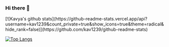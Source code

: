 ### Hi there 👋

<!--
**kav1239/kav1239** is a ✨ _special_ ✨ repository because its `README.md` (this file) appears on your GitHub profile.

Here are some ideas to get you started:

- 🔭 I’m currently working on myself.
- 🌱 I’m currently learning and growing everyday.
- 👯 I’m looking to collaborate on some good projects
- 📫 How to reach me: Here is my email id- sharmakavya6525@gmail.com
- ⚡ Fun fact: Hardwork is a key to success
-->[![Kavya's github stats](https://github-readme-stats.vercel.app/api?username=kav1239&count_private=true&show_icons=true&theme=radical&hide_rank=false)](https://github.com/kav1239/github-readme-stats)
[![Top Langs](https://github-readme-stats.vercel.app/api/top-langs/?username=kav1239)](https://github.com/kav1239/github-readme-stats)
